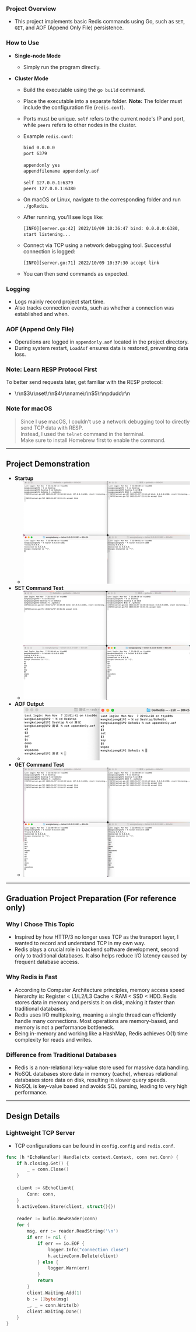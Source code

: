 ### Project Overview
* This project implements basic Redis commands using Go, such as `SET`, `GET`, and AOF (Append Only File) persistence.

### How to Use

* **Single-node Mode**
  * Simply run the program directly.

* **Cluster Mode**
  * Build the executable using the `go build` command.
  * Place the executable into a separate folder. **Note:** The folder must include the configuration file (`redis.conf`).
  * Ports must be unique. `self` refers to the current node's IP and port, while `peers` refers to other nodes in the cluster.
  * Example `redis.conf`:
    ```
    bind 0.0.0.0
    port 6379

    appendonly yes
    appendfilename appendonly.aof

    self 127.0.0.1:6379
    peers 127.0.0.1:6380
    ```
  * On macOS or Linux, navigate to the corresponding folder and run `./goRedis`.

  * After running, you'll see logs like:
    ```
    [INFO][server.go:42] 2022/10/09 10:36:47 bind: 0.0.0.0:6380, start listening...
    ```
  * Connect via TCP using a network debugging tool. Successful connection is logged:
    ```
    [INFO][server.go:71] 2022/10/09 10:37:30 accept link
    ```
  * You can then send commands as expected.

### Logging
* Logs mainly record project start time.
* Also tracks connection events, such as whether a connection was established and when.

### AOF (Append Only File)

* Operations are logged in `appendonly.aof` located in the project directory.
* During system restart, `LoadAof` ensures data is restored, preventing data loss.

### Note: Learn RESP Protocol First
To better send requests later, get familiar with the RESP protocol:
* \r\n$3\r\nset\r\n$4\r\nname\r\n$5\r\npdudo\r\n

### Note for macOS
> Since I use macOS, I couldn’t use a network debugging tool to directly send TCP data with RESP.  
> Instead, I used the `telnet` command in the terminal.  
> Make sure to install Homebrew first to enable the command.

---

## Project Demonstration

* **Startup**
  * ![img.png](img/img.png)
* **SET Command Test**
  * ![img_1.png](img/img_1.png)
* **AOF Output**
  * ![img_3.png](img/img_3.png)
* **GET Command Test**
  * ![img_2.png](img/img_2.png)

---

## Graduation Project Preparation (For reference only)

### Why I Chose This Topic
* Inspired by how HTTP/3 no longer uses TCP as the transport layer, I wanted to record and understand TCP in my own way.
* Redis plays a crucial role in backend software development, second only to traditional databases. It also helps reduce I/O latency caused by frequent database access.

### Why Redis is Fast
* According to Computer Architecture principles, memory access speed hierarchy is: Register < L1/L2/L3 Cache < RAM < SSD < HDD.
  Redis stores data in memory and persists it on disk, making it faster than traditional databases.
* Redis uses I/O multiplexing, meaning a single thread can efficiently handle many connections. Most operations are memory-based, and memory is not a performance bottleneck.
* Being in-memory and working like a HashMap, Redis achieves O(1) time complexity for reads and writes.

### Difference from Traditional Databases
* Redis is a non-relational key-value store used for massive data handling.
* NoSQL databases store data in memory (cache), whereas relational databases store data on disk, resulting in slower query speeds.
* NoSQL is key-value based and avoids SQL parsing, leading to very high performance.

---

## Design Details

### Lightweight TCP Server

* TCP configurations can be found in `config.config` and `redis.conf`.

```go
func (h *EchoHandler) Handle(ctx context.Context, conn net.Conn) {
	if h.closing.Get() {
		_ = conn.Close()
	}

	client := &EchoClient{
		Conn: conn,
	}
	h.activeConn.Store(client, struct{}{})

	reader := bufio.NewReader(conn)
	for {
		msg, err := reader.ReadString('\n')
		if err != nil {
			if err == io.EOF {
				logger.Info("connection close")
				h.activeConn.Delete(client)
			} else {
				logger.Warn(err)
			}
			return
		}
		client.Waiting.Add(1)
		b := []byte(msg)
		_, _ = conn.Write(b)
		client.Waiting.Done()
	}
}
```
